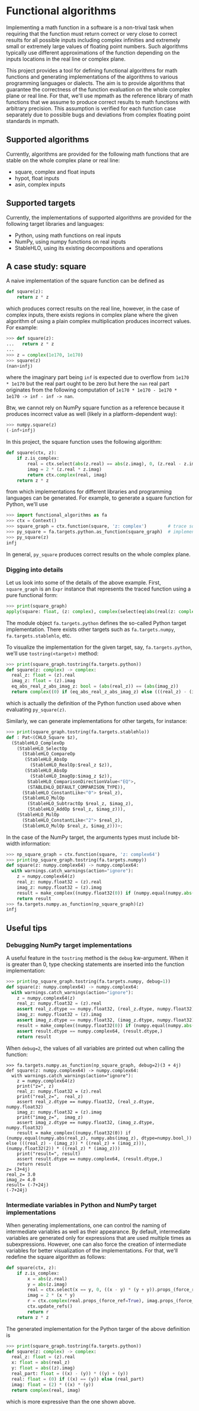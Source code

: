 # Functional algorithms

Implementing a math function in a software is a non-trival task when
requiring that the function must return correct or very close to
correct results for all possible inputs including complex infinities
and extremely small or extremely large values of floating point
numbers. Such algorithms typically use different approximations of the
function depending on the inputs locations in the real line or complex
plane.

This project provides a tool for defining functional algorithms for
math functions and generating implementations of the algorithms to
various programming languages or dialects. The aim is to provide
algorithms that guarantee the correctness of the function evaluation
on the whole complex plane or real line. For that, we'll use mpmath as
the reference library of math functions that we assume to produce
correct results to math functions with arbitrary precision. This
assumption is verified for each function case separately due to
possible bugs and deviations from complex floating point standards in
mpmath.

## Supported algorithms

Currently, algorithms are provided for the following math functions
that are stable on the whole complex plane or real line:

- square, complex and float inputs
- hypot, float inputs
- asin, complex inputs

## Supported targets

Currently, the implementations of supported algorithms are provided
for the following target libraries and languages:

- Python, using math functions on real inputs
- NumPy, using numpy functions on real inputs
- StableHLO, using its existing decompositions and operations


## A case study: square

A naive implementation of the square function can be defined as
```python
def square(z):
    return z * z
```

which produces correct results on the real line, however, in the case
of complex inputs, there exists regions in complex plane where the
given algorithm of using a plain complex multiplication produces
incorrect values. For example:
```python
>>> def square(z):
...   return z * z
... 
>>> z = complex(1e170, 1e170)
>>> square(z)
(nan+infj)
```
where the imaginary part being `inf` is expected due to overflow from
`1e170 * 1e170` but the real part ought to be zero but here the `nan`
real part originates from the following computation of `1e170 *
1e170 - 1e170 * 1e170 -> inf - inf -> nan`.

Btw, we cannot rely on NumPy square function as a reference because it
produces incorrect value as well (likely in a platform-dependent way):
```python
>>> numpy.square(z)
(-inf+infj)
```

In this project, the square function uses the following algorithm:
```python
def square(ctx, z):
    if z.is_complex:
        real = ctx.select(abs(z.real) == abs(z.imag), 0, (z.real - z.imag) * (z.real + z.imag))
        imag = 2 * (z.real * z.imag)
        return ctx.complex(real, imag)
    return z * z
```
from which implementations for different libraries and programming
languages can be generated. For example, to generate a square function
for Python, we'll use
```python
>>> import functional_algorithms as fa
>>> ctx = Context()
>>> square_graph = ctx.function(square, 'z: complex')        # trace square(ctx, z) using complex argument z
>>> py_square = fa.targets.python.as_function(square_graph)  # implement Python function square from the traced graph
>>> py_square(z)
infj
```
In general, `py_square` produces correct results on the whole complex
plane.

### Digging into details

Let us look into some of the details of the above example. First,
`square_graph` is an `Expr` instance that represents the traced
function using a pure functional form:
```python
>>> print(square_graph)
apply(square: float, (z: complex), complex(select(eq(abs(real(z: complex)), abs(imag(z: complex))), 0, multiply(subtract(real(z: complex), imag(z: complex)), add(real(z: complex), imag(z: complex)))), multiply(2, multiply(real(z: complex), imag(z: complex)))))
```

The module object `fa.targets.python` defines the so-called Python target
implementation. There exists other targets such as `fa.targets.numpy`,
`fa.targets.stablehlo`, etc.

To visualize the implementation for the given target, say,
`fa.targets.python`, we'll use `tostring(<target>)` method:
```python
>>> print(square_graph.tostring(fa.targets.python))
def square(z: complex) -> complex:
  real_z: float = (z).real
  imag_z: float = (z).imag
  eq_abs_real_z_abs_imag_z: bool = (abs(real_z)) == (abs(imag_z))
  return complex((0) if (eq_abs_real_z_abs_imag_z) else (((real_z) - (imag_z)) * ((real_z) + (imag_z))), (2) * ((real_z) * (imag_z)))
```
which is actually the definition of the Python function used above
when evaluating `py_square(z)`.

Similarly, we can generate implementations for other targets, for instance:
```python
>>> print(square_graph.tostring(fa.targets.stablehlo))
def : Pat<(CHLO_Square $z),
  (StableHLO_ComplexOp
    (StableHLO_SelectOp
      (StableHLO_CompareOp
       (StableHLO_AbsOp
         (StableHLO_RealOp:$real_z $z)),
       (StableHLO_AbsOp
         (StableHLO_ImagOp:$imag_z $z)),
        StableHLO_ComparisonDirectionValue<"EQ">,
        (STABLEHLO_DEFAULT_COMPARISON_TYPE)),
      (StableHLO_ConstantLike<"0"> $real_z),
      (StableHLO_MulOp
        (StableHLO_SubtractOp $real_z, $imag_z),
        (StableHLO_AddOp $real_z, $imag_z))),
    (StableHLO_MulOp
      (StableHLO_ConstantLike<"2"> $real_z),
      (StableHLO_MulOp $real_z, $imag_z)))>;
```

In the case of the NumPy target, the arguments types must include
bit-width information:
```python
>>> np_square_graph = ctx.function(square, 'z: complex64')
>>> print(np_square_graph.tostring(fa.targets.numpy))
def square(z: numpy.complex64) -> numpy.complex64:
  with warnings.catch_warnings(action="ignore"):
    z = numpy.complex64(z)
    real_z: numpy.float32 = (z).real
    imag_z: numpy.float32 = (z).imag
    result = make_complex((numpy.float32(0)) if (numpy.equal(numpy.abs(real_z), numpy.abs(imag_z), dtype=numpy.bool_)) else (((real_z) - (imag_z)) * ((real_z) + (imag_z))), (numpy.float32(2)) * ((real_z) * (imag_z)))
    return result
>>> fa.targets.numpy.as_function(np_square_graph)(z)
infj
```

## Useful tips

### Debugging NumPy target implementations

A useful feature in the `tostring` method is the `debug`
kw-argument. When it is greater than 0, type checking statements are
inserted into the function implementation:
```python
>>> print(np_square_graph.tostring(fa.targets.numpy, debug=1))
def square(z: numpy.complex64) -> numpy.complex64:
  with warnings.catch_warnings(action="ignore"):
    z = numpy.complex64(z)
    real_z: numpy.float32 = (z).real
    assert real_z.dtype == numpy.float32, (real_z.dtype, numpy.float32)
    imag_z: numpy.float32 = (z).imag
    assert imag_z.dtype == numpy.float32, (imag_z.dtype, numpy.float32)
    result = make_complex((numpy.float32(0)) if (numpy.equal(numpy.abs(real_z), numpy.abs(imag_z), dtype=numpy.bool_)) else (((real_z) - (imag_z)) * ((real_z) + (imag_z))), (numpy.float32(2)) * ((real_z) * (imag_z)))
    assert result.dtype == numpy.complex64, (result.dtype,)
    return result
```
When `debug=2`, the values of all variables are printed out when
calling the function:
```
>>> fa.targets.numpy.as_function(np_square_graph, debug=2)(3 + 4j)
def square(z: numpy.complex64) -> numpy.complex64:
  with warnings.catch_warnings(action="ignore"):
    z = numpy.complex64(z)
    print("z=", z)
    real_z: numpy.float32 = (z).real
    print("real_z=",  real_z)
    assert real_z.dtype == numpy.float32, (real_z.dtype, numpy.float32)
    imag_z: numpy.float32 = (z).imag
    print("imag_z=",  imag_z)
    assert imag_z.dtype == numpy.float32, (imag_z.dtype, numpy.float32)
    result = make_complex((numpy.float32(0)) if (numpy.equal(numpy.abs(real_z), numpy.abs(imag_z), dtype=numpy.bool_)) else (((real_z) - (imag_z)) * ((real_z) + (imag_z))), (numpy.float32(2)) * ((real_z) * (imag_z)))
    print("result=", result)
    assert result.dtype == numpy.complex64, (result.dtype,)
    return result
z= (3+4j)
real_z= 3.0
imag_z= 4.0
result= (-7+24j)
(-7+24j)
```

### Intermediate variables in Python and NumPy target implementations

When generating implementations, one can control the naming of
intermediate variables as well as their appearance. By default,
intermediate variables are generated only for expressions that are
used multiple times as subexpressions. However, one can also force the
creation of intermediate variables for better visualization of the
implementations. For that, we'll redefine the square algorithm as follows:
```python
def square(ctx, z):
    if z.is_complex:
        x = abs(z.real)
        y = abs(z.imag)
        real = ctx.select(x == y, 0, ((x - y) * (y + y)).props_(force_ref=True, ref="real_part"))
        imag = 2 * (x * y)
        r = ctx.complex(real.props_(force_ref=True), imag.props_(force_ref=True))
        ctx.update_refs()
        return r
    return z * z
```
The generated implementation for the Python targer of the above definition is
```python
>>> print(square_graph.tostring(fa.targets.python))
def square(z: complex) -> complex:
  real_z: float = (z).real
  x: float = abs(real_z)
  y: float = abs((z).imag)
  real_part: float = ((x) - (y)) * ((y) + (y))
  real: float = (0) if ((x) == (y)) else (real_part)
  imag: float = (2) * ((x) * (y))
  return complex(real, imag)
```
which is more expressive than the one shown above.

